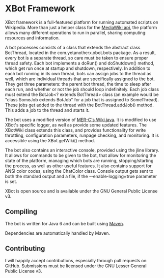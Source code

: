 XBot Framework
==============

XBot framework is a full-featured platform for running automated scripts on
Wikipedia. More than just a helper class for the [MediaWiki api](http://en.wikipedia.org/w/api.php),
the platform allows many different operations to run in parallel, sharing
computing resources and information. 

A bot processes consists of a class that extends the abstract class BotThread,
located in the com.yetanotherx.xbot.bots package. As a result, every bot is
a separate thread, so care must be taken to ensure proper thread safety. Each
bot implements a doRun() and doShutdown() method, which get run once at startup
and shutdown, respectively. In addition to each bot running in its own thread,
bots can assign jobs to the thread as well, which are individual threads that
are specifically assigned to the bot. They get three parameters: the parent bot
thread, the time to sleep after each run, and whether or not the job should 
loop indefinitely. Each job class must extend the BotJob<? extends BotThread> 
class (an example would be "class SomeJob extends BotJob<SomeThread>" for a job 
that is assigned to SomeThread). These jobs get added to the thread with the 
BotThread.addJob() method. This adds a job to the thread and starts it. 

The bot uses a modified version of [MER-C's Wiki.java](http://code.google.com/p/wiki-java/). 
It is modified to use XBot's specific logger, as well as provide some updated 
features. The XBotWiki class extends this class, and provides functionality for
write throttling, configuration parameters, runpage checking, and monitoring.
It is accessible using the XBot.getWiki() method. 

The bot also contains an interactive console, provided using the jline library.
It allows for commands to be given to the bot, that allow for monitoring the
state of the platform, managing which bots are running, stopping/starting the
process, as well as other useful features. It also contains support for ANSI
color codes, using the ChatColor class. Console output gets sent to both the
standard output and a file, if the --enable-logging=true parameter is set.

XBot is open source and is available under the GNU General Public License v3.

Compiling
---------

The bot is written for Java 6 and can be built using [Maven](http://maven.apache.org). 

Dependencies are automatically handled by Maven.

Contributing
------------

I will happily accept contributions, especially through pull requests on GitHub. 
Submissions must be licensed under the GNU Lesser General Public License v3.
